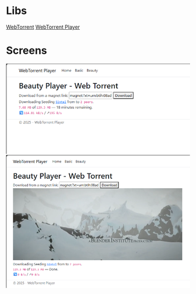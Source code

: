 
# Libs
[WebTorrent](https://webtorrent.io/)
[WebTorrent Player](https://github.com/ThaUnknown/webtorrent-player)

# Screens
![Loading](https://github.com/heberholanda/WebTorrentRazor/blob/master/Loading.png)
![Loading](https://github.com/heberholanda/WebTorrentRazor/blob/master/Player.png)
